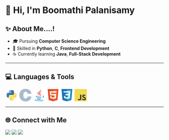 # 👋 Hi, I'm Boomathi Palanisamy

## ✨ About Me....!
- 🎓 Pursuing **Computer Science Engineering**  
- 📝 Skilled in **Python**, **C**, **Frontend Development**   
- ☕ Currently learning **Java**, **Full-Stack Development**  

---

## 💻 Languages & Tools  

<p align="left">  
  <img src="https://raw.githubusercontent.com/devicons/devicon/master/icons/python/python-original.svg" alt="python" width="40" height="40"/>  
  <img src="https://raw.githubusercontent.com/devicons/devicon/master/icons/c/c-original.svg" alt="c" width="40" height="40"/>  
  <img src="https://raw.githubusercontent.com/devicons/devicon/master/icons/java/java-original.svg" alt="java" width="40" height="40"/>  
  <img src="https://raw.githubusercontent.com/devicons/devicon/master/icons/html5/html5-original.svg" alt="html5" width="40" height="40"/>  
  <img src="https://raw.githubusercontent.com/devicons/devicon/master/icons/css3/css3-original.svg" alt="css3" width="40" height="40"/>  
  <img src="https://raw.githubusercontent.com/devicons/devicon/master/icons/javascript/javascript-original.svg" alt="javascript" width="40" height="40"/>  
</p>  

---

## 🌐 Connect with Me  

<p align="left">
  <a href="https://github.com/Boomathi-7"><img src="https://img.shields.io/badge/GitHub-Boomathi Palanisamy-black?style=for-the-badge&logo=github" /></a>
  <a href="mailto:boomathi2047@gmail.com"><img src="https://img.shields.io/badge/Email-boomathi2047%40gmail.com-red?style=for-the-badge&logo=gmail" /></a>
  <a href="www.linkedin.com/in/boomathi-palanisamy-75693b314"><img src="https://img.shields.io/badge/LinkedIn-Boomathi Palanisamy-blue?style=for-the-badge&logo=linkedin" /></a>
</p>

<!---
Boomathi-7/Boomathi-7 is a ✨ special ✨ repository because its `README.md` (this file) appears on your GitHub profile.
You can click the Preview link to take a look at your changes.
--->
